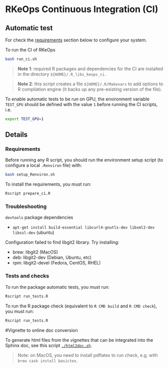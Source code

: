 # RKeOps Continuous Integration (CI)

## Automatic test

For check the [requirements](#requirements) section below to configure your system.

To run the CI of RKeOps 
```bash
bash run_ci.sh
```

> **Note 1**: required R packages and dependencies for the CI are installed in the directory `${HOME}/.R_libs_keops_ci`.

> **Note 2**: this script creates a file `${HOME}/.R/Makevars` to add options to R compilation engine (it backs up any pre-existing version of the file).

To enable automatic tests to be run on GPU, the environment variable `TEST_GPU` 
should be defined with the value `1` before running the CI scripts, i.e.
```bash
export TEST_GPU=1
```

## Details

### Requirements

Before running any R script, you should run the environment setup script (to configure a local `.Renviron` file) with:
```bash
bash setup_Renviron.sh
```

To install the requirements, you must run:
```bash
Rscript prepare_ci.R
```

### Troubleshooting

`devtools` package dependencies 
  - `apt-get install build-essential libcurl4-gnutls-dev libxml2-dev libssl-dev` (ubuntu)

Configuration failed to find libgit2 library. Try installing:
  - brew: libgit2 (MacOS)
  - deb: libgit2-dev (Debian, Ubuntu, etc)
  - rpm: libgit2-devel (Fedora, CentOS, RHEL)

### Tests and checks

To run the package automatic tests, you must run:
```bash
Rscript run_tests.R
```

To run the R package check (equivalent to `R CMD build` and `R CMD check`), you must run:
```bash
Rscript run_tests.R
```

#Vignette to online doc conversion

To generate html files from the vignettes that can be integrated into the 
Sphinx doc, see this script [`./html2doc.sh`](./html2doc.sh).

> Note: on MacOS, you need to install pdflatex to run check, e.g. with `brew cask install basictex`.

